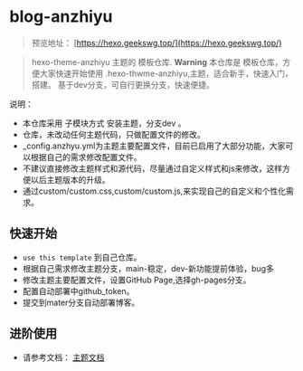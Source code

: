 # blog-anzhiyu

> 预览地址： [https://hexo.geekswg.top/](https://hexo.geekswg.top/)

> hexo-theme-anzhiyu 主题的 模板仓库.
> **Warning** 本仓库是 模板仓库，方便大家快速开始使用 .hexo-thwme-anzhiyu,主题，适合新手，快速入门，搭建。
> 基于dev分支，可自行更换分支，快速便捷。

说明：

* 本仓库采用 子模块方式 安装主题，分支dev 。
* 仓库，未改动任何主题代码，只做配置文件的修改。
* _config.anzhyu.yml为主题主要配置文件，目前已启用了大部分功能，大家可以根据自己的需求修改配置文件。
* 不建议直接修改主题样式和源代码，尽量通过自定义样式和js来修改，这样方便以后主题版本的升级。
* 通过custom/custom.css,custom/custom.js,来实现自己的自定义和个性化需求。

## 快速开始

* `use this template` 到自己仓库。
* 根据自己需求修改主题分支，main-稳定，dev-新功能提前体验，bug多
* 修改主题主要配置文件，设置GitHub Page,选择gh-pages分支。
* 配置自动部署中github_token。
* 提交到mater分支自动部署博客。

## 进阶使用

* 请参考文档： [主题文档](https://anzhiy.cn/docs/)
